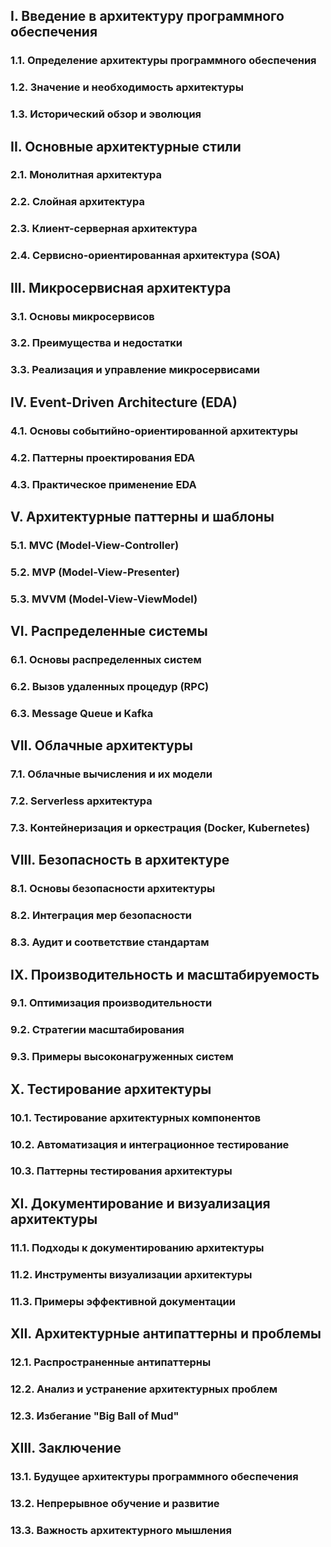 ## I. Введение в архитектуру программного обеспечения
### 1.1. Определение архитектуры программного обеспечения
### 1.2. Значение и необходимость архитектуры
### 1.3. Исторический обзор и эволюция

## II. Основные архитектурные стили
### 2.1. Монолитная архитектура
### 2.2. Слойная архитектура
### 2.3. Клиент-серверная архитектура
### 2.4. Сервисно-ориентированная архитектура (SOA)

## III. Микросервисная архитектура
### 3.1. Основы микросервисов
### 3.2. Преимущества и недостатки
### 3.3. Реализация и управление микросервисами

## IV. Event-Driven Architecture (EDA)
### 4.1. Основы событийно-ориентированной архитектуры
### 4.2. Паттерны проектирования EDA
### 4.3. Практическое применение EDA

## V. Архитектурные паттерны и шаблоны
### 5.1. MVC (Model-View-Controller)
### 5.2. MVP (Model-View-Presenter)
### 5.3. MVVM (Model-View-ViewModel)

## VI. Распределенные системы
### 6.1. Основы распределенных систем
### 6.2. Вызов удаленных процедур (RPC)
### 6.3. Message Queue и Kafka

## VII. Облачные архитектуры
### 7.1. Облачные вычисления и их модели
### 7.2. Serverless архитектура
### 7.3. Контейнеризация и оркестрация (Docker, Kubernetes)

## VIII. Безопасность в архитектуре
### 8.1. Основы безопасности архитектуры
### 8.2. Интеграция мер безопасности
### 8.3. Аудит и соответствие стандартам

## IX. Производительность и масштабируемость
### 9.1. Оптимизация производительности
### 9.2. Стратегии масштабирования
### 9.3. Примеры высоконагруженных систем

## X. Тестирование архитектуры
### 10.1. Тестирование архитектурных компонентов
### 10.2. Автоматизация и интеграционное тестирование
### 10.3. Паттерны тестирования архитектуры

## XI. Документирование и визуализация архитектуры
### 11.1. Подходы к документированию архитектуры
### 11.2. Инструменты визуализации архитектуры
### 11.3. Примеры эффективной документации

## XII. Архитектурные антипаттерны и проблемы
### 12.1. Распространенные антипаттерны
### 12.2. Анализ и устранение архитектурных проблем
### 12.3. Избегание "Big Ball of Mud"

## XIII. Заключение
### 13.1. Будущее архитектуры программного обеспечения
### 13.2. Непрерывное обучение и развитие
### 13.3. Важность архитектурного мышления
